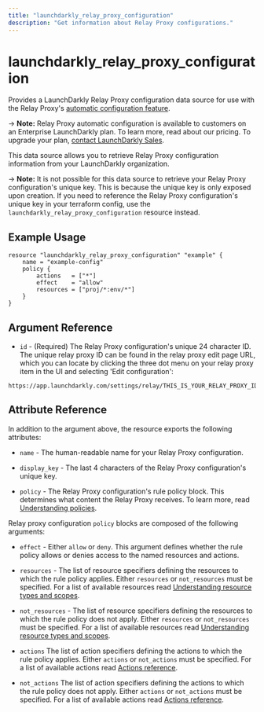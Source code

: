 ```yaml
---
title: "launchdarkly_relay_proxy_configuration"
description: "Get information about Relay Proxy configurations."
---
```


# launchdarkly_relay_proxy_configuration

Provides a LaunchDarkly Relay Proxy configuration data source for use with the Relay Proxy's [automatic configuration feature](https://docs.launchdarkly.com/home/relay-proxy/automatic-configuration).

-> **Note:** Relay Proxy automatic configuration is available to customers on an Enterprise LaunchDarkly plan. To learn more, read about our pricing. To upgrade your plan, [contact LaunchDarkly Sales](https://launchdarkly.com/contact-sales/).

This data source allows you to retrieve Relay Proxy configuration information from your LaunchDarkly organization.

-> **Note:** It is not possible for this data source to retrieve your Relay Proxy configuration's unique key. This is because the unique key is only exposed upon creation. If you need to reference the Relay Proxy configuration's unique key in your terraform config, use the `launchdarkly_relay_proxy_configuration` resource instead.

## Example Usage

```hcl
resource "launchdarkly_relay_proxy_configuration" "example" {
	name = "example-config"
	policy {
		actions   = ["*"]
		effect    = "allow"
		resources = ["proj/*:env/*"]
	}
}
```

## Argument Reference

- `id` - (Required) The Relay Proxy configuration's unique 24 character ID. The unique relay proxy ID can be found in the relay proxy edit page URL, which you can locate by clicking the three dot menu on your relay proxy item in the UI and selecting 'Edit configuration':

```
https://app.launchdarkly.com/settings/relay/THIS_IS_YOUR_RELAY_PROXY_ID/edit
```

## Attribute Reference

In addition to the argument above, the resource exports the following attributes:

- `name` - The human-readable name for your Relay Proxy configuration.

- `display_key` - The last 4 characters of the Relay Proxy configuration's unique key.

- `policy` - The Relay Proxy configuration's rule policy block. This determines what content the Relay Proxy receives. To learn more, read [Understanding policies](https://docs.launchdarkly.com/home/members/role-policies#understanding-policies).

Relay proxy configuration `policy` blocks are composed of the following arguments:

- `effect` - Either `allow` or `deny`. This argument defines whether the rule policy allows or denies access to the named resources and actions.

- `resources` - The list of resource specifiers defining the resources to which the rule policy applies. Either `resources` or `not_resources` must be specified. For a list of available resources read [Understanding resource types and scopes](https://docs.launchdarkly.com/home/account-security/custom-roles/resources#understanding-resource-types-and-scopes).

- `not_resources` - The list of resource specifiers defining the resources to which the rule policy does not apply. Either `resources` or `not_resources` must be specified. For a list of available resources read [Understanding resource types and scopes](https://docs.launchdarkly.com/home/account-security/custom-roles/resources#understanding-resource-types-and-scopes).

- `actions` The list of action specifiers defining the actions to which the rule policy applies. Either `actions` or `not_actions` must be specified. For a list of available actions read [Actions reference](https://docs.launchdarkly.com/home/account-security/custom-roles/actions#actions-reference).

- `not_actions` The list of action specifiers defining the actions to which the rule policy does not apply. Either `actions` or `not_actions` must be specified. For a list of available actions read [Actions reference](https://docs.launchdarkly.com/home/account-security/custom-roles/actions#actions-reference).
